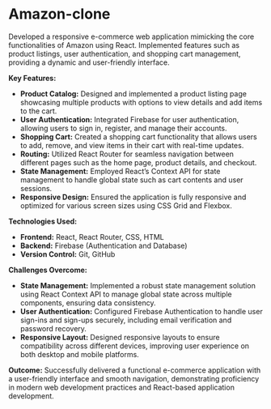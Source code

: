 # Amazon-clone
Developed a responsive e-commerce web application mimicking the core functionalities of Amazon using React. Implemented features such as product listings, user authentication, and shopping cart management, providing a dynamic and user-friendly interface.

**Key Features:**

   - **Product Catalog:** Designed and implemented a product listing page showcasing multiple products with options to view details and add items to the cart.
   - **User Authentication:** Integrated Firebase for user authentication, allowing users to sign in, register, and manage their accounts.
   - **Shopping Cart:** Created a shopping cart functionality that allows users to add, remove, and view items in their cart with real-time updates.
   - **Routing:** Utilized React Router for seamless navigation between different pages such as the home page, product details, and checkout.
   - **State Management:** Employed React’s Context API for state management to handle global state such as cart contents and user sessions.
   - **Responsive Design:** Ensured the application is fully responsive and optimized for various screen sizes using CSS Grid and Flexbox.

**Technologies Used:**

   - **Frontend:** React, React Router, CSS, HTML
   - **Backend:** Firebase (Authentication and Database)
   - **Version Control:** Git, GitHub

**Challenges Overcome:**

   - **State Management:** Implemented a robust state management solution using React Context API to manage global state across multiple components, ensuring data consistency.
   - **User Authentication:** Configured Firebase Authentication to handle user sign-ins and sign-ups securely, including email verification and password recovery.
   - **Responsive Layout:** Designed responsive layouts to ensure compatibility across different devices, improving user experience on both desktop and mobile platforms.

**Outcome:** Successfully delivered a functional e-commerce application with a user-friendly interface and smooth navigation, demonstrating proficiency in modern web development practices and React-based application development.

